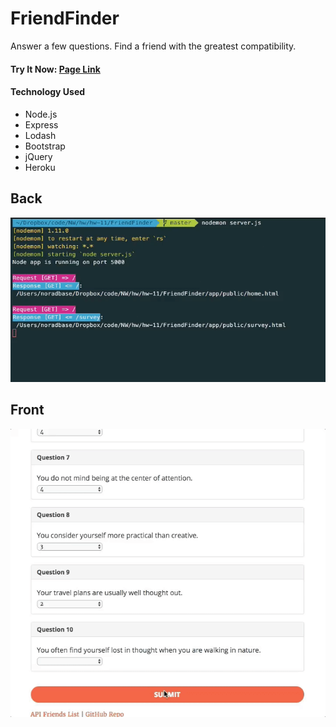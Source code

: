 # FriendFinder
Answer a few questions. Find a friend with the greatest compatibility.

#### Try It Now: [Page Link](https://alek-burger.herokuapp.com/)

#### Technology Used
* Node.js
* Express
* Lodash
* Bootstrap
* jQuery
* Heroku

## Back
![node](./screenshots/node.gif)

## Front
![survey](./screenshots/front.gif)


